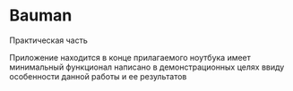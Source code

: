 # Bauman
Практическая часть 

Приложение находится в конце прилагаемого ноутбука имеет минимальный функционал написано в демонстрационных целях ввиду особенности данной работы и ее результатов

